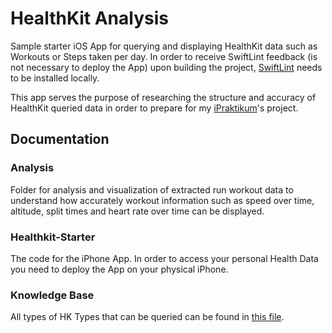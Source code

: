 # HealthKit Analysis

Sample starter iOS App for querying and displaying HealthKit data such as Workouts or Steps taken per day. In order to receive SwiftLint feedback (is not necessary to deploy the App) upon building the project, [SwiftLint](https://github.com/realm/SwiftLint) needs to be installed locally.

This app serves the purpose of researching the structure and accuracy of HealthKit queried data in order to prepare for my [iPraktikum](https://health.in.tum.de/ipraktikum/)'s project.

## Documentation

### Analysis

Folder for analysis and visualization of extracted run workout data to understand how accurately workout information such as speed over time, altitude, split times and heart rate over time can be displayed.

### Healthkit-Starter

The code for the iPhone App. In order to access your personal Health Data you need to deploy the App on your physical iPhone.

### Knowledge Base

All types of HK Types that can be queried can be found in [this file](knowledge-base/HealthKit-HKTypeIdentifiers.txt).
